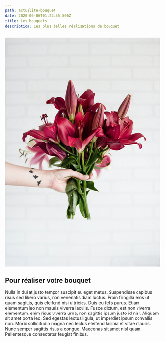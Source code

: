 ```yaml
---
path: actualite-bouquet
date: 2020-06-06T01:22:55.506Z
title: Les bouquets
description: Les plus belles réalisations de bouquet
---
```



![Bouquet de fleurs rouges](../assets/fleurs.jpg "Les tulipes")

## Pour réaliser votre bouquet

<!--StartFragment-->

Nulla in dui at justo tempor suscipit eu eget metus. Suspendisse dapibus risus sed libero varius, non venenatis diam luctus. Proin fringilla eros ut quam sagittis, quis eleifend nisi ultricies. Duis eu felis purus. Etiam elementum leo non mauris viverra iaculis. Fusce dictum, est non viverra elementum, enim risus viverra urna, non sagittis ipsum justo id nisl. Aliquam sit amet porta leo. Sed egestas lectus ligula, ut imperdiet ipsum convallis non. Morbi sollicitudin magna nec lectus eleifend lacinia et vitae mauris. Nunc semper sagittis risus a congue. Maecenas sit amet nisl quam. Pellentesque consectetur feugiat finibus.

<!--EndFragment-->